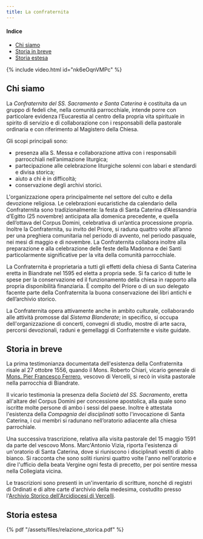 ```yaml
---
title: La confraternita 
---
```


#### Indice
- [Chi siamo](#chi-siamo)
- [Storia in breve](#storia-in-breve)
- [Storia estesa](#storia-estesa)

{% include video.html id="nk6eOqnVMPc" %}

## Chi siamo
La *Confraternita del SS. Sacramento e Santa Caterina* è costituita da un gruppo di fedeli che, nella comunità parrocchiale, intende porre con particolare evidenza l’Eucarestia al centro della propria vita spirituale in spirito di servizio e di collaborazione con i responsabili della pastorale ordinaria e con riferimento al Magistero della Chiesa.

Gli scopi principali sono:

- presenza alla S. Messa e collaborazione attiva con i responsabili parrocchiali nell’animazione liturgica;
- partecipazione alle celebrazione liturgiche solenni con labari e stendardi e divisa storica;
- aiuto a chi è in difficoltà;
- conservazione degli archivi storici.

L'organizzazione opera principalmente nel settore del culto e della devozione religiosa. Le celebrazioni eucaristiche da calendario della Confraternita sono tradizionalmente: la festa di Santa Caterina d’Alessandria d’Egitto (25 novembre) anticipata alla domenica precedente, e quella dell’ottava del Corpus Domini, celebrativa di un’antica processione propria. Inoltre la Confraternita, su invito del Priore, si raduna quattro volte all’anno per una preghiera comunitaria nel periodo di avvento, nel periodo pasquale, nei mesi di maggio e di novembre.
La Confraternita collabora inoltre alla preparazione e alla celebrazione delle feste della Madonna e dei Santi particolarmente significative per la vita della comunità parrocchiale.

La Confraternita è proprietaria a tutti gli effetti della chiesa di Santa Caterina eretta in Biandrate nel 1595 ed eletta a propria sede. Si fa carico di tutte le spese per la conservazione ed il funzionamento della chiesa in rapporto alla propria disponibilità finanziaria. È compito del Priore o di un suo delegato facente parte della Confraternita la buona conservazione dei libri antichi e dell’archivio storico.

La Confraternita opera attivamente anche in ambito culturale, collaborando alle attività promosse dal *Sistema Blanderate*; in specifico, si occupa dell'organizzazione di concerti, convegni di studio, mostre di arte sacra, percorsi devozionali, raduni e gemellaggi di Confraternite e visite guidate.

## Storia in breve
La prima testimonianza documentata dell'esistenza della Confraternita risale
al 27 ottobre 1556, quando il Mons. Roberto Chiari, vicario generale di [Mons. Pier Francesco Ferrero](https://www.treccani.it/enciclopedia/pier-francesco-ferrero_%28Dizionario-Biografico%29/), vescovo di Vercelli, si recò in visita pastorale nella parrocchia di Biandrate.

Il vicario testimonia la presenza della *Società del SS. Sacramento*, eretta all'altare del Corpus Domini per concessione apostolica, alla quale sono iscritte molte persone di ambo i sessi del paese. Inoltre è attestata l'esistenza della *Compagnia dei disciplinati* sotto l'invocazione di Santa Caterina, i cui membri si radunano nell’oratorio adiacente alla chiesa parrochiale.

Una successiva trascrizione, relativa alla visita pastorale del 15 maggio 1591 da parte del vescovo Mons. Marc'Antonio Vizia, riporta l'esistenza di un'oratorio di Santa Caterina, dove si riuniscono i disciplinati vestiti di abito bianco. Si racconta
che sono soliti riunirsi quattro volte l'anno nell'oratorio e dire l'ufficio della beata Vergine ogni festa di precetto, per poi sentire messa nella Collegiata vicina.

Le trascrizioni sono presenti in un'inventario di scritture, nonché di registri di Ordinati e di altre carte d'archivio della medesima, costudito presso l'[Archivio Storico dell'Arcidiocesi di Vercelli](https://www.beweb.chiesacattolica.it/istituticulturali/istituto/3405/Archivio+Storico+dell%27Arcidiocesi+di+Vercelli).

## Storia estesa

 {% pdf "/assets/files/relazione_storica.pdf" %}
